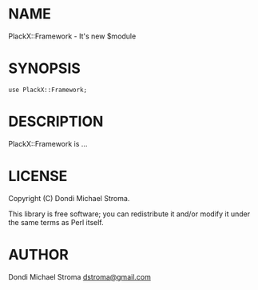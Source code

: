 
# NAME

PlackX::Framework - It's new $module

# SYNOPSIS

    use PlackX::Framework;

# DESCRIPTION

PlackX::Framework is ...

# LICENSE

Copyright (C) Dondi Michael Stroma.

This library is free software; you can redistribute it and/or modify
it under the same terms as Perl itself.

# AUTHOR

Dondi Michael Stroma <dstroma@gmail.com>
